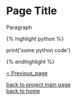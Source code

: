 # Page Title
<div style="text-align: justify">
<p>Paragraph</p>
</div>

{% highlight python %}

print('some python code')

{% endhighlight %}


[< Previous_page](./previous_page_filename.md)

[back to project main page](./numpy_from_scratch.md)\
[back to home](../index.md)

<script src="https://utteranc.es/client.js"
        repo="Matt-A-Bennett/Matt-A-Bennett.github.io"
        issue-term="https://matt-a-bennett.github.io/numpy_from_scratch/template.html"
        theme="github-light"
        crossorigin="anonymous"
        async>
</script>

